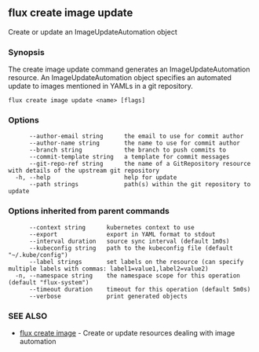 ## flux create image update

Create or update an ImageUpdateAutomation object

### Synopsis

The create image update command generates an ImageUpdateAutomation resource.
An ImageUpdateAutomation object specifies an automated update to images
mentioned in YAMLs in a git repository.

```
flux create image update <name> [flags]
```

### Options

```
      --author-email string      the email to use for commit author
      --author-name string       the name to use for commit author
      --branch string            the branch to push commits to
      --commit-template string   a template for commit messages
      --git-repo-ref string      the name of a GitRepository resource with details of the upstream git repository
  -h, --help                     help for update
      --path strings             path(s) within the git repository to update
```

### Options inherited from parent commands

```
      --context string      kubernetes context to use
      --export              export in YAML format to stdout
      --interval duration   source sync interval (default 1m0s)
      --kubeconfig string   path to the kubeconfig file (default "~/.kube/config")
      --label strings       set labels on the resource (can specify multiple labels with commas: label1=value1,label2=value2)
  -n, --namespace string    the namespace scope for this operation (default "flux-system")
      --timeout duration    timeout for this operation (default 5m0s)
      --verbose             print generated objects
```

### SEE ALSO

* [flux create image](flux_create_image.md)	 - Create or update resources dealing with image automation

